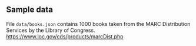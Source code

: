 

## Sample data
File `data/books.json` contains 1000 books taken from the MARC Distribution Services by the Library of Congress. https://www.loc.gov/cds/products/marcDist.php
